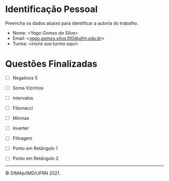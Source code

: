 ﻿# Identificação Pessoal

Preencha os dados abaixo para identificar a autoria do trabalho.

- Nome: *\<Yago Gomes da Silva>*
- Email: *\<yago.gomes.silva.100@ufrn.edu.br>*
- Turma: *\<insira sua turma aqui>*

# Questões Finalizadas

- [ ] Negativos 5
- [ ] Soma Vizinhos
- [ ] Intervalos
- [ ] Fibonacci
- [ ] Minmax
- [ ] Inverter
- [ ] Filtragem
- [ ] Ponto em Retângulo 1
- [ ] Ponto em Retângulo 2


--------
&copy; DIMAp/IMD/UFRN 2021.
